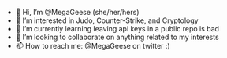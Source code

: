 - 👋 Hi, I’m @MegaGeese (she/her/hers)
- 👀 I’m interested in Judo, Counter-Strike, and Cryptology
- 🌱 I’m currently learning leaving api keys in a public repo is bad
- 💞️ I’m looking to collaborate on anything related to my interests
- 📫 How to reach me: @MegaGeese on twitter :)

<!---
MegaGeese/MegaGeese is a ✨ special ✨ repository because its `README.md` (this file) appears on your GitHub profile.
You can click the Preview link to take a look at your changes.
--->
